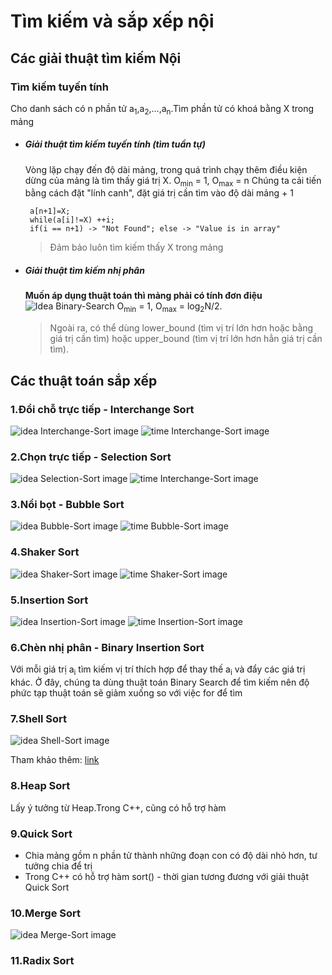 # Tìm kiếm và sắp xếp nội
## Các giải thuật tìm kiếm Nội
### Tìm kiếm tuyến tính
Cho danh sách có n phần tử a<sub>1</sub>,a<sub>2</sub>,...,a<sub>n</sub>.Tìm phần tử có khoá bằng X trong mảng
- ##### Giải thuật tìm kiếm tuyến tính (tìm tuần tự)
    Vòng lặp chạy đến độ dài mảng, trong quá trình chạy thêm điều kiện dừng của mảng là tìm thấy giá trị X. 
    O<sub>min</sub> = 1, O<sub>max</sub> = n
    Chúng ta cải tiến bằng cách đặt "lính canh", đặt giá trị cần tìm vào độ dài mảng + 1
    ```
     a[n+1]=X;
     while(a[i]!=X) ++i;
     if(i == n+1) -> "Not Found"; else -> "Value is in array"
    ```
    > Đảm bảo luôn tìm kiếm thấy X trong mảng
- ##### Giải thuật tìm kiếm nhị phân
    **Muốn áp dụng thuật toán thì mảng phải có tính đơn điệu**
    ![Idea Binary-Search](image/idea_BS.png)
    O<sub>min</sub> = 1, O<sub>max</sub> = log<sub>2</sub>N/2. 
    >Ngoài ra, có thể dùng lower_bound (tìm vị trí lớn hơn hoặc bằng giá trị cần tìm) hoặc upper_bound (tìm vị trí lớn hơn hẳn giá trị cần tìm). 
## Các thuật toán sắp xếp
### 1.Đổi chỗ trực tiếp - Interchange Sort
![idea Interchange-Sort image](image/idea_Interchange-Sort.png)
![time Interchange-Sort image](image/time_Interchange-Sort.png)
### 2.Chọn trực tiếp - Selection Sort
![idea Selection-Sort image](image/idea_Selection-Sort.png)
![time Interchange-Sort image](image/time_Selection-Sort.png)
### 3.Nổi bọt - Bubble Sort
![idea Bubble-Sort image](image/idea_Bubble-Sort.png)
![time Bubble-Sort image](image/time_Bubble-Sort.png)
### 4.Shaker Sort
![idea Shaker-Sort image](image/idea_Shaker-Sort.png)
![time Shaker-Sort image](image/time_Shaker-Sort.png)
### 5.Insertion Sort
![idea Insertion-Sort image](image/idea_Insertion-Sort.png)
![time Insertion-Sort image](image/time_Insertion-Sort.png)
### 6.Chèn nhị phân - Binary Insertion Sort
Với mỗi giá trị a<sub>i</sub> tìm kiếm vị trí thích hợp để thay thế a<sub>i</sub> và đẩy các giá trị khác.
Ở đây, chúng ta dùng thuật toán Binary Search để tìm kiếm nên độ phức tạp thuật toán sẽ giảm xuống so với việc for để tìm
### 7.Shell Sort
![idea Shell-Sort image](image/idea_Shell-Sort.png)

Tham khảo thêm: [link](https://tek4.vn/khoa-hoc/cau-truc-du-lieu-va-giai-thuat/thuat-toan-sap-xep-shell-sort)
### 8.Heap Sort
Lấy ý tưởng từ Heap.Trong C++, cũng có hỗ trợ hàm 
### 9.Quick Sort
- Chia mảng gồm n phần tử thành những đoạn con có độ dài nhỏ hơn, tư tưởng chia để trị
- Trong C++ có hỗ trợ hàm sort() - thời gian tương đương với giải thuật Quick Sort
### 10.Merge Sort
![idea Merge-Sort image](image/idea_Merge-Sort.png)
### 11.Radix Sort 
